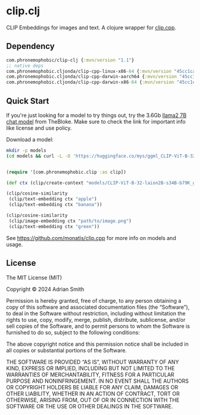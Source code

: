 # clip.clj

CLIP Embeddings for images and text. A clojure wrapper for [clip.cpp](https://github.com/monatis/clip.cpp).

## Dependency

```clojure
com.phronemophobic/clip-clj {:mvn/version "1.1"}
;; native deps
com.phronemophobic.cljonda/clip-cpp-linux-x86-64 {:mvn/version "45cc1cab442b3bb019dadce8dcba04d76e99e9c3"}
com.phronemophobic.cljonda/clip-cpp-darwin-aarch64 {:mvn/version "45cc1cab442b3bb019dadce8dcba04d76e99e9c3"}
com.phronemophobic.cljonda/clip-cpp-darwin-x86-64 {:mvn/version "45cc1cab442b3bb019dadce8dcba04d76e99e9c3"}
```

## Quick Start

If you're just looking for a model to try things out, try the 3.6Gb [llama2 7B chat model](https://huggingface.co/TheBloke/Llama-2-7B-Chat-GGML/tree/main)  from TheBloke. Make sure to check the link for important info like license and use policy.

Download a model:

```sh
mkdir -p models
(cd models && curl -L -O 'https://huggingface.co/mys/ggml_CLIP-ViT-B-32-laion2B-s34B-b79K/resolve/main/CLIP-ViT-B-32-laion2B-s34B-b79K_ggml-model-f16.gguf')
```

```clojure

(require '[com.phronemophobic.clip :as clip])

(def ctx (clip/create-context "models/CLIP-ViT-B-32-laion2B-s34B-b79K_ggml-model-f16.gguf"))

(clip/cosine-similarity
 (clip/text-embedding ctx "apple")
 (clip/text-embedding ctx "banana"))

(clip/cosine-similarity
 (clip/image-embedding ctx "path/to/image.png")
 (clip/text-embedding ctx "green"))


```

See https://github.com/monatis/clip.cpp for more info on models and usage.

## License

 The MIT License (MIT)

Copyright © 2024 Adrian Smith

Permission is hereby granted, free of charge, to any person obtaining a copy of this software and associated documentation files (the “Software”), to deal in the Software without restriction, including without limitation the rights to use, copy, modify, merge, publish, distribute, sublicense, and/or sell copies of the Software, and to permit persons to whom the Software is furnished to do so, subject to the following conditions:

The above copyright notice and this permission notice shall be included in all copies or substantial portions of the Software.

THE SOFTWARE IS PROVIDED “AS IS”, WITHOUT WARRANTY OF ANY KIND, EXPRESS OR IMPLIED, INCLUDING BUT NOT LIMITED TO THE WARRANTIES OF MERCHANTABILITY, FITNESS FOR A PARTICULAR PURPOSE AND NONINFRINGEMENT. IN NO EVENT SHALL THE AUTHORS OR COPYRIGHT HOLDERS BE LIABLE FOR ANY CLAIM, DAMAGES OR OTHER LIABILITY, WHETHER IN AN ACTION OF CONTRACT, TORT OR OTHERWISE, ARISING FROM, OUT OF OR IN CONNECTION WITH THE SOFTWARE OR THE USE OR OTHER DEALINGS IN THE SOFTWARE.


